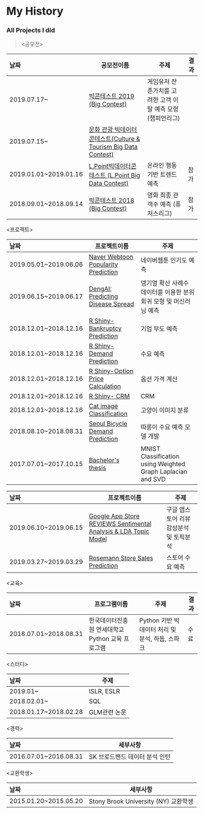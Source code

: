 # My History
### All Projects I did 

> <공모전>

| 날짜                    | 공모전이름                                    | 주제     | 결과   |
| :--------------------- | ---------------------------------------- | ------ | ---- |
|2019.07.17~ | [빅콘테스트 2019 (Big Contest)](https://github.com/serah1107/Big-Contest.git) | 게임유저 잔존가치를 고려한 고객 이탈 예측 모형 (챔피언리그)|    
|2019.07.15~| [문화 관광 빅데이터 콘테스트(Culture & Tourism Big Data Contest)]() |  |   
|2019.01.01~2019.01.16 | [L.Point빅데이터콘테스트 (L.Point Big Data Contest)](https://github.com/serah1107/Contests/tree/master/Lpoint%20Trend%20Prediction%20based%20on%20Online%20Behavior) | 온라인 행동 기반 트렌드 예측 | 참가   
|2018.09.01~2018.09.14 | [빅콘테스트 2018 (Big Contest)](https://github.com/serah1107/Contests/tree/master/Big%20Contest%202018_Movies%20Demand%20Prediction) | 영화 최종 관객수 예측 (퓨처스리그) | 참가   

<프로젝트>

| 날짜                    | 프로젝트이름                                    |주제     | 
| :--------------------- | ---------------------------------------- | ------ |
|2019.05.01~2019.06.06 | [Naver Webtoon Popularity Prediction](https://github.com/serah1107/Statistics-Graduate/tree/master/2019-03%20Class/Data%20Mining/NAVER%20Webtoon%20Popularity%20Prediction%20(Team%20Project)) | 네이버웹툰 인기도 예측|
|2019.06.15~2019.06.17 | [DengAI: Predicting Disease Spread](https://github.com/serah1107/Statistics-Graduate/blob/master/2019-03%20Class/Bayesian/project/DengAI%20Spread%20Prediction%20Using%20BNN%20%26%20Bayesian%20Quantile%20Regression.pdf) | 뎅기열 확산 사례수 데이터를 이용한 분위 회귀 모형 및 머신러닝 예측|
|2018.12.01~2018.12.16 | [R Shiny-Bankruptcy Prediction](https://pphonyohyeyun.shinyapps.io/bankruptcy_ohy/) | 기업 부도 예측|
|2018.12.01~2018.12.16 | [R Shiny- Demand Prediction](https://pphonyohyeyun.shinyapps.io/demand_ohy/) | 수요 예측|
|2018.12.01~2018.12.16 | [R Shiny-Option Price Calculation](https://pphonyohyeyun.shinyapps.io/option_hy/) | 옵션 가격 계산|
|2018.12.01~2018.12.16 | [R Shiny- CRM](https://pphonyohyeyun.shinyapps.io/crm_ohy/) | CRM|
|2018.12.01~2018.12.16  | [Cat image Classification](https://github.com/serah1107/Statistics-Graduate/blob/master/2018-02%20Class/Financial%20Engineering/Final%20Project%20CIFAR10.ipynb) | 고양이 이미지 분류
|2018.08.10~2018.08.31 | [Seoul Bicycle Demand Prediction](https://github.com/serah1107/Education/tree/master/Python%20Education%20Program%202018/%EB%94%B0%EB%A6%89%EC%9D%B4%20Project) | 따릉이 수요 예측 모델 개발|
|2017.07.01~2017.10.15 | [Bachelor's thesis]() | MNIST Classification using Weighted Graph Laplacian and SVD|


<Kaggle>

| 날짜                    | 프로젝트이름                                    |주제     | 
| :--------------------- | ---------------------------------------- | ------ |
|2019.06.10~2019.06.15| [Google App Store REVIEWS Sentimental Analysis & LDA Topic Model](https://github.com/serah1107/Kaggle/blob/master/Google%20App%20Store/Google%20App%20Store%20Reviews%20Sentimental%20Analysis%20%26%20Topic%20Model.ipynb) | 구글 앱스토어 리뷰 감성분석 및 토픽분석|
|2019.03.27~2019.03.29| [Rosemann Store Sales Prediction](https://github.com/serah1107/Kaggle/blob/master/Rosemann%20Sales/Rosemann%20Sales%20Prediction.R) | 스토어 수요 예측|

<교육>

| 날짜                    | 프로그램이름                                  | 주제     | 결과   |
| :--------------------- | ---------------------------------------- | ------ | ---- |
|2018.07.01~2018.08.31 | 한국데이터진흥원 연세대학교 Python 교육 프로그램 | Python 기반 빅데이터 처리 및 분석, 하둡, 스파크 | 수료 |


<스터디>

| 날짜                    | 주제                                 | 
| :--------------------- | ---------------------------------------- | 
|2019.01~ | ISLR, ESLR
|2018.02.01~ | SQL
|2018.01.17~2018.02.28 | GLM관련 논문


<경력>

| 날짜                    | 세부사항                                 | 
| :--------------------- | ---------------------------------------- | 
|2016.07.01~2016.08.31 | SK 브로드밴드 데이터 분석 인턴 

<교환학생>

| 날짜                    | 세부사항                                 | 
| :--------------------- | ---------------------------------------- | 
|2015.01.20~2015.05.20 | Stony Brook University (NY) 교환학생


